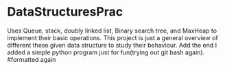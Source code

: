 # DataStructuresPrac
Uses Queue, stack, doubly linked list, Binary search tree, and MaxHeap to implement their basic operations.
This project is just a general overview of different these given data structure to study their behaviour.
Add the end I added a simple python program just for fun(trying out git bash again). 
#formatted again
